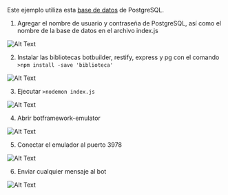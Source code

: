Este ejemplo utiliza esta [base de datos](http://www.postgresqltutorial.com/postgresql-sample-database/) de PostgreSQL. 

1. Agregar el nombre de usuario y contraseña de PostgreSQL, así como el nombre de la base de datos en el archivo index.js

![Alt Text](https://media.giphy.com/media/3o7521TvC8bujP5GvK/giphy.gif)

2. Instalar las bibliotecas botbuilder, restify, express y pg con el comando `>npm install -save 'biblioteca'`

![Alt Text](https://media.giphy.com/media/3o751VrqnwkoF1TyCc/giphy.gif)

3. Ejecutar `>nodemon index.js`

![Alt Text](https://media.giphy.com/media/l0HUdDGq5Erzk88es/giphy.gif)

4. Abrir botframework-emulator

![Alt Text](https://media.giphy.com/media/l0HUgXzSQZHKQ4QU0/giphy.gif)

5. Conectar el emulador al puerto 3978

![Alt Text](https://media.giphy.com/media/3o752k9XCenJm071lu/giphy.gif)

6. Enviar cualquier mensaje al bot

![Alt Text](https://media.giphy.com/media/3o75260d4aYhOxfO2A/giphy.gif)
